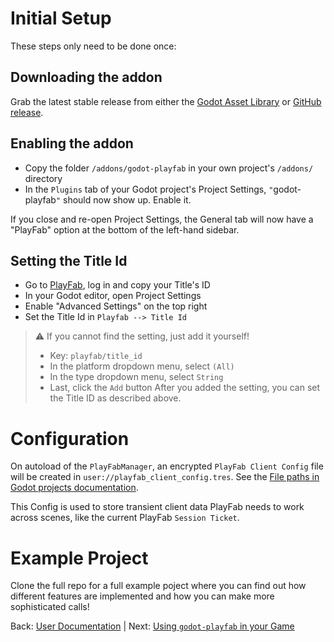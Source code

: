 # Initial Setup
These steps only need to be done once:

## Downloading the addon
Grab the latest stable release from either the [Godot Asset Library](https://godotengine.org/asset-library/asset/1321) or [GitHub release](https://github.com/Structed/godot-playfab/releases).

## Enabling the addon
* Copy the folder `/addons/godot-playfab` in your own project's `/addons/` directory
* In the `Plugins` tab of your Godot project's Project Settings, `"`godot-playfab`"` should now show up. Enable it.

If you close and re-open Project Settings, the General tab will now have a "PlayFab" option at the bottom of the left-hand sidebar.

## Setting the Title Id
* Go to [PlayFab](https://playfab.com), log in and copy your Title's ID
* In your Godot editor, open Project Settings
* Enable "Advanced Settings" on the top right
* Set the Title Id in `Playfab --> Title Id`

> ⚠️ If you cannot find the setting, just add it yourself!
> * Key: `playfab/title_id`
> * In the platform dropdown menu, select `(All)`
> * In the type dropdown menu, select `String`
> * Last, click the `Add` button
> After you added the setting, you can set the Title ID as described above.

# Configuration
On autoload of the `PlayFabManager`, an encrypted `PlayFab Client Config` file will be created in `user://playfab_client_config.tres`.
See the [File paths in Godot projects documentation](https://docs.godotengine.org/en/stable/tutorials/io/data_paths.html).

This Config is used to store transient client data PlayFab needs to work across scenes, like the current PlayFab `Session Ticket`.

# Example Project
Clone the full repo for a full example poject where you can find out how different features are implemented and how you can make more sophisticated calls!

Back: [User Documentation](README.md) | Next: [Using `godot-playfab` in your Game](usage.md)
